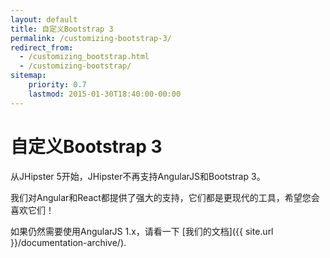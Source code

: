 ```yaml
---
layout: default
title: 自定义Bootstrap 3
permalink: /customizing-bootstrap-3/
redirect_from:
  - /customizing_bootstrap.html
  - /customizing-bootstrap/
sitemap:
    priority: 0.7
    lastmod: 2015-01-30T18:40:00-00:00
---
```


# <i class="fa fa-css3"></i> 自定义Bootstrap 3

从JHipster 5开始，JHipster不再支持AngularJS和Bootstrap 3。

我们对Angular和React都提供了强大的支持，它们都是更现代的工具，希望您会喜欢它们！

如果仍然需要使用AngularJS 1.x，请看一下 [我们的文档]({{ site.url }}/documentation-archive/).
